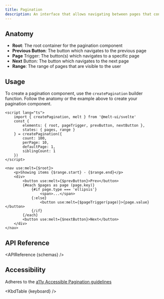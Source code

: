```yaml
---
title: Pagination
description: An interface that allows navigating between pages that contain split entries.
---
```


<script>
    import { APIReference, KbdTable } from '$docs/components/index.js'
    export let schemas
    export let keyboard
</script>

## Anatomy

- **Root**: The root container for the pagination component
- **Previous Button**: The button which navigates to the previous page
- **Page** Trigger: The button(s) which navigates to a specific page
- **Next** Button: The button which navigates to the next page
- **Range**: The range of pages that are visible to the user

## Usage

To create a pagination component, use the `createPagination` builder function. Follow the anatomy or
the example above to create your pagination component.

```svelte
<script lang="ts">
	import { createPagination, melt } from '@melt-ui/svelte'
	const {
		elements: { root, pageTrigger, prevButton, nextButton },
		states: { pages, range }
	} = createPagination({
		count: 100,
		perPage: 10,
		defaultPage: 1,
		siblingCount: 1
	})
</script>

<nav use:melt={$root}>
	<p>Showing items {$range.start} - {$range.end}</p>
	<div>
		<button use:melt={$prevButton}>Prev</button>
		{#each $pages as page (page.key)}
			{#if page.type === 'ellipsis'}
				<span>...</span>
			{:else}
				<button use:melt={$pageTrigger(page)}>{page.value}</button>
			{/if}
		{/each}
		<button use:melt={$nextButton}>Next</button>
	</div>
</nav>
```

## API Reference

<APIReference {schemas} />

## Accessibility

Adheres to the
[a11y Accessible Pagination guidelines](https://www.a11ymatters.com/pattern/pagination/)

<KbdTable {keyboard} />
